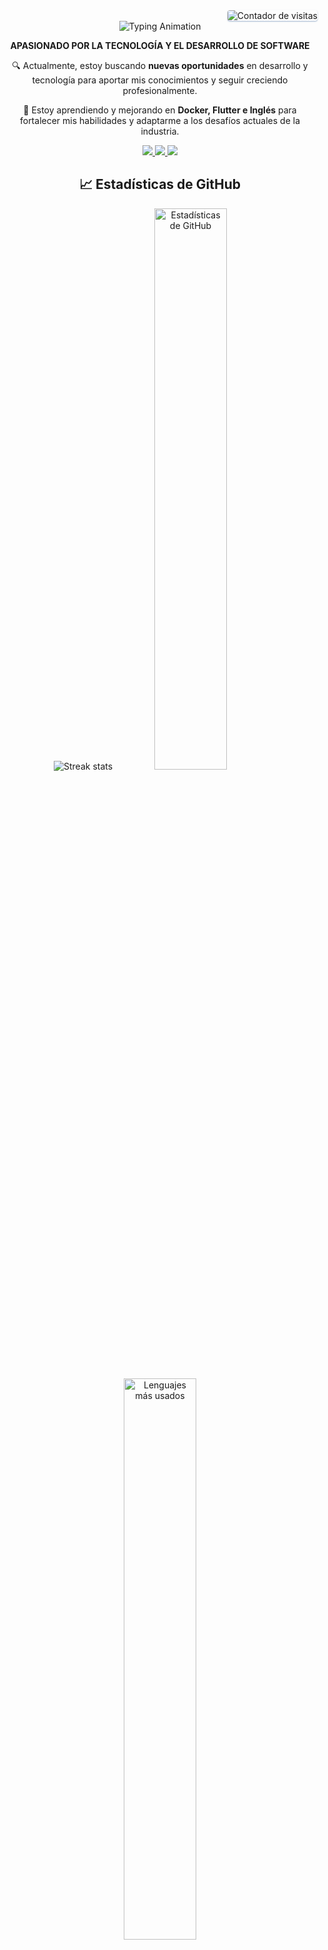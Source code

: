 <!-- Contador de visitantes -->
<!-- <div align="right">
    <img src="https://visitor-badge.laobi.icu/badge?page_id=iBri4nWilli4ms.iBri4nWilli4ms" alt="Visitas a mi perfil"/>
</div> -->

<div align="right" style="margin-top: 0;">
    <img src="https://visitor-badge.laobi.icu/badge?page_id=iBri4nWilli4ms.iBri4nWilli4ms&left_text=Visitas" alt="Contador de visitas" 
         style="border-radius: 4px; box-shadow: 0px 1px 2px rgba(94, 129, 172, 0.6);"/>
</div>

<!-- Encabezado -->
<div align="center">

  <img src="https://readme-typing-svg.herokuapp.com?font=Roboto&weight=500&size=30&duration=1500&letterSpacing=2&pause=800&color=88C0D0&center=true&vCenter=true&width=500&lines=I'm+iBri4nWilli4ms;Hi+There!+%F0%9F%91%8B" alt="Typing Animation" />

**APASIONADO POR LA TECNOLOGÍA Y EL DESARROLLO DE SOFTWARE**

🔍 Actualmente, estoy buscando **nuevas oportunidades** en desarrollo y tecnología para aportar mis conocimientos y seguir creciendo profesionalmente.

🌱 Estoy aprendiendo y mejorando en **Docker, Flutter e Inglés** para fortalecer mis habilidades y adaptarme a los desafíos actuales de la industria.

<!-- Redes sociales -->
<a href="mailto:bri4nwilli4ms@gmail.com">
  <img src="https://img.shields.io/badge/Gmail-333333?style=for-the-badge&logo=gmail&logoColor=red" />
</a>
<a href="https://linkedin.com/in/your-profile" target="_blank">
  <img src="https://img.shields.io/badge/LinkedIn-0077B5?style=for-the-badge&logo=linkedin&logoColor=white" />
</a>
<a href="https://ibri4nwilli4ms.github.io" target="_blank">
  <img src="https://img.shields.io/badge/Portfolio-FF5722?style=for-the-badge&logo=todoist&logoColor=white" />
</a>

## 📈 Estadísticas de GitHub

  <img src="https://github-readme-streak-stats-salesp07.vercel.app/?user=iBri4nWilli4ms&count_private=true&theme=nord&border_radius=10" alt="Streak stats">
  <img src="https://github-readme-stats.vercel.app/api?username=iBri4nWilli4ms&show_icons=true&theme=nord" alt="Estadísticas de GitHub" width="48%">
  <img src="https://github-readme-stats.vercel.app/api/top-langs/?username=iBri4nWilli4ms&layout=compact&theme=nord" alt="Lenguajes más usados" width="48%">


---

## 🛠️ Tecnologías & Herramientas 🛠️

<div align="center">
  <a href="https://go.dev/" target="_blank"><img src="https://skillicons.dev/icons?i=go" alt="Golang" width="50" /></a>
  <a href="https://angular.io/" target="_blank"><img src="https://skillicons.dev/icons?i=angular" alt="Angular" width="50" /></a>
  <a href="https://www.typescriptlang.org/" target="_blank"><img src="https://skillicons.dev/icons?i=typescript" alt="TypeScript" width="50" /></a>
  <a href="https://www.postgresql.org/" target="_blank"><img src="https://skillicons.dev/icons?i=postgresql" alt="PostgreSQL" width="50" /></a>
  <a href="https://git-scm.com/" target="_blank"><img src="https://skillicons.dev/icons?i=git" alt="Git" width="50" /></a>
  <a href="https://www.figma.com/" target="_blank"><img src="https://skillicons.dev/icons?i=figma" alt="Figma" width="50" /></a>
  <a href="https://www.linux.org/" target="_blank"><img src="https://skillicons.dev/icons?i=linux" alt="Linux" width="50" /></a>
  <a href="https://www.docker.com/" target="_blank"><img src="https://skillicons.dev/icons?i=docker" alt="Docker" width="50" /></a>

</div>

---

## Proyectos Recientes 🚀

</div>

### 🛒 **Ecommerce Platform**
**_Transformando la experiencia de compraventa en línea._**
- **Características clave:**
  - Carrito de compras funcional con sincronización de usuario autenticado.
  - Generación de reportes PDF profesionales con filtros avanzados.
  - Gestión robusta de inventarios y pedidos.
  - Uso exclusivo de pagos QR.
- **Tecnologías utilizadas:**  
  <div align="center">
    <img src="https://skillicons.dev/icons?i=go,angular,postgresql" alt="Tecnologías utilizadas"/></div>
- **Repositorio:** [Vento - Ecommerce Platform](https://github.com/iBri4nwilli4ms/VENTO)

---
<p align="center">

_"La simplicidad es la máxima sofisticación"_

</p>

---

<div align="center">
  <a href="https://www.paypal.com/paypalme/user" target="_blank">
    <img height="64" src="https://storage.ko-fi.com/cdn/kofi1.png?v=3" alt="Buy Me a Coffee">
  </a>
</div>
